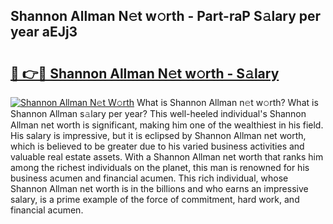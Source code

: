 ## Shannon Allman N𝚎t w𝚘rth - Part-raP S𝚊lary per year aEJj3

# <h2><a href="http://gc1kdp.nevu.top/?p=Shannon+Allman">🔗 👉🔴 Shannon Allman N𝚎t w𝚘rth - S𝚊lary</a></h2>

[![Shannon Allman N𝚎t W𝚘rth](https://i.imgur.com/Oavwk0R.jpeg)](http://gc1kdp.nevu.top/?p=Shannon+Allman)
What is Shannon Allman n𝚎t w𝚘rth? What is Shannon Allman s𝚊lary per year?
This well-heeled individual's Shannon Allman net worth is significant, making him one of the wealthiest in his field. His salary is impressive, but it is eclipsed by Shannon Allman net worth, which is believed to be greater due to his varied business activities and valuable real estate assets. With a Shannon Allman net worth that ranks him among the richest individuals on the planet, this man is renowned for his business acumen and financial acumen. This rich individual, whose Shannon Allman net worth is in the billions and who earns an impressive salary, is a prime example of the force of commitment, hard work, and financial acumen.
